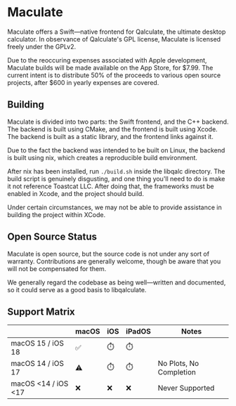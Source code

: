 # Maculate

Maculate offers a Swift—native frontend for Qalculate, the ultimate desktop calculator. In observance of Qalculate's GPL license, Maculate is licensed freely under the GPLv2.

Due to the reoccuring expenses associated with Apple development, Maculate builds will be made available on the App Store, for \$7.99. The current intent is to distribute 50\% of the proceeds to various open source projects, after \$600 in yearly expenses are covered.

## Building

Maculate is divided into two parts: the Swift frontend, and the C++ backend. The backend is built using CMake, and the frontend is built using Xcode. The backend is built as a static library, and the frontend links against it.

Due to the fact the backend was intended to be built on Linux, the backend is built using nix, which creates a reproducible build environment.

After nix has been installed, run `./build.sh` inside the libqalc directory. The build script is genuinely disgusting, and one thing you'll need to do is make it not reference Toastcat LLC. After doing that, the frameworks must be enabled in Xcode, and the project should build.

Under certain circumstances, we may not be able to provide assistance in building the project within XCode.

## Open Source Status

Maculate is open source, but the source code is not under any sort of warranty. Contributions are generally welcome, though be aware that you will not be compensated for them.

We generally regard the codebase as being well—written and documented, so it could serve as a good basis to libqalculate.

## Support Matrix

|                     | macOS | iOS | iPadOS | Notes                   |
| ------------------- | ----- | --- | ------ | ----------------------- |
| macOS 15 / iOS 18   | ✅    | ⏱️  | ⏱️     |                         |
| macOS 14 / iOS 17   | ⚠️    | ⏱️  | ⏱️     | No Plots, No Completion |
| macOS <14 / iOS <17 | ❌    | ❌  | ❌     | Never Supported         |
